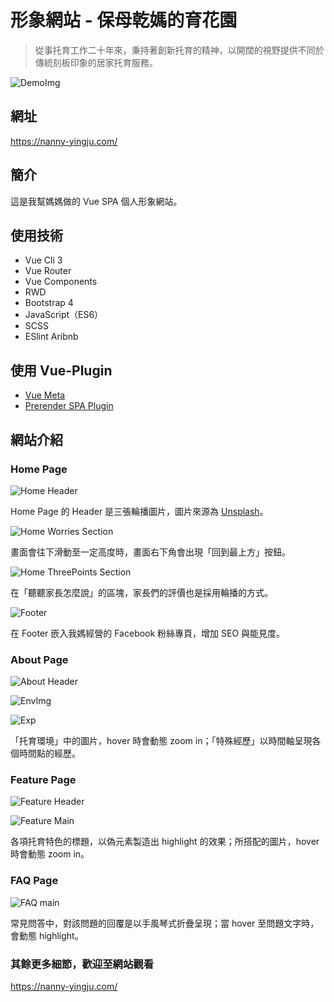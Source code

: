 
# 形象網站 - 保母乾媽的育花園

> 從事托育工作二十年來，秉持著創新托育的精神，以開闊的視野提供不同於傳統刻板印象的居家托育服務。

![DemoImg](https://i.imgur.com/qyObIrW.jpg)



## 網址

<https://nanny-yingju.com/>

## 簡介

這是我幫媽媽做的 Vue SPA 個人形象網站。

## 使用技術

- Vue Cli 3
- Vue Router
- Vue Components
- RWD
- Bootstrap 4
- JavaScript（ES6）
- SCSS
- ESlint Aribnb

## 使用 Vue-Plugin

- [Vue Meta](https://github.com/nuxt/vue-meta)
- [Prerender SPA Plugin](https://github.com/chrisvfritz/prerender-spa-plugin)

## 網站介紹

### Home Page

![Home Header](https://i.imgur.com/qyObIrW.jpg)

Home Page 的 Header 是三張輪播圖片，圖片來源為 [Unsplash](https://unsplash.com/)。

![Home Worries Section](https://i.imgur.com/YuwwwNl.jpg)

畫面會往下滑動至一定高度時，畫面右下角會出現「回到最上方」按鈕。

![Home ThreePoints Section](https://i.imgur.com/3j2XDrB.png)

在「聽聽家長怎麼說」的區塊，家長們的評價也是採用輪播的方式。

![Footer](https://i.imgur.com/oDwt3iz.png)

在 Footer 嵌入我媽經營的 Facebook 粉絲專頁，增加 SEO 與能見度。



### About Page

![About Header](https://i.imgur.com/srUaiZz.jpg)

![EnvImg](https://i.imgur.com/7z773xy.jpg)

![Exp](https://i.imgur.com/iGNUccl.png)

「托育環境」中的圖片，hover 時會動態 zoom in；「特殊經歷」以時間軸呈現各個時間點的經歷。



### Feature Page

![Feature Header](https://i.imgur.com/vTRhE4w.jpg)

![Feature Main](https://i.imgur.com/rZ7rRFg.jpg)

各項托育特色的標題，以偽元素製造出 highlight 的效果；所搭配的圖片，hover 時會動態 zoom in。

### FAQ Page

![FAQ main](https://i.imgur.com/u7bQhGH.png)

常見問答中，對該問題的回覆是以手風琴式折疊呈現；當 hover 至問題文字時，會動態 highlight。

### 其餘更多細節，歡迎至網站觀看

<https://nanny-yingju.com/>
